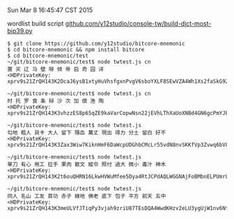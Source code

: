 Sun Mar  8 16:45:47 CST 2015

wordlist build script [github.com/y12studio/console-tw/build-dict-most-bip39.py](https://github.com/y12studio/console-tw/blob/master/projects/datachart/build-dict-most-bip39.py)

```
$ git clone https://github.com/y12studio/bitcore-mnemonic
$ cd bitcore-mnemonic && npm install bitcore
$ cd bitcore-mnemonic/test
~/git/bitcore-mnemonic/test$ node twtest.js cn
置 买 辽 马 壁 呀 倾 帝 启 奇 园 详
<HDPrivateKey: xprv9s21ZrQH143K2DcaJ6ysB1xtyHuVhsfgxnPvgV6sboYXLF8SEwVZA4Wh1Xs2faSkG92upQchKGPCkuf7W5VHzvroUzFWHhqrMUBA5Ak3SBf>

~/git/bitcore-mnemonic/test$ node twtest.js cn
时 托 罗 食 条 辩 沙 次 加 偿 渔 陶
<HDPrivateKey: xprv9s21ZrQH143K3vhzzES8p65qZE9kaVarCopwNsn22jEVhLThXaUoXNBd4GN6gcPmYJEwwmXss9LMFCAxy7ueKHmRTbfm1w1sdxxRWqHFGq7>

~/git/bitcore-mnemonic/test$ node twtest.js
勾地 粗人 貨卡 大人 留下 隱血 萬丈 現出 得力 分土 留白 好不
<HDPrivateKey: xprv9s21ZrQH143K3Zax3Wiw7KiknHmF6DaWcpUDGhbCMcLr55vdN8nvSKKfVp3Zvwq6bV8C1zm3BUjwGfEHCJdFCmQ5mkKkb87aXwSCwrNe1YK>

~/git/bitcore-mnemonic/test$ node twtest.js
單刀 有心 用工 拉手 果肉 散文 縱令 照付 過大 微小 毒汁 神木
<HDPrivateKey: xprv9s21ZrQH143K2t6ouQHRN16LkwHVWuMfee5Dya4RtJCPdAQLWGGNAjFoBMbnELPUmrLPGVozU6Jxkk3FRz1AkJsqGZ3AFC9tSZuCYgvy9aE>

~/git/bitcore-mnemonic/test$ node twtest.js
同人 名山 工友 首功 赤子 綠地 佛老 底下 包子 平方 前天 五中
<HDPrivateKey: xprv9s21ZrQH143K3meULVfJTiqPy3vjah9zriU87TEsDQA4WwdKHzv2eLU3ygUjW1nv6Nt1FmHRR92JoFoeVHib7VxfExPN9BgrxxhZZC8b3YD>
```

